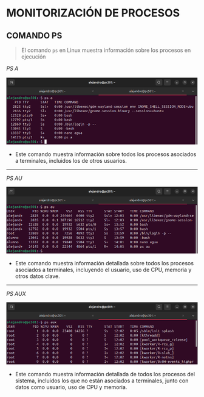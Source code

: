# MONITORIZACIÓN DE PROCESOS

## COMANDO PS

> El comando `ps` en Linux muestra información sobre los procesos en ejecución

*PS A* 

![COMANDO PS A](img/psa.png)

- Este comando muestra información sobre todos los procesos asociados a terminales, incluidos los de otros usuarios.

---

*PS AU*

![COMANDO PS AU](img/psau.png)

- Este comando muestra información detallada sobre todos los procesos asociados a terminales, incluyendo el usuario, uso de CPU, memoria y otros datos clave.

---

*PS AUX*

![COMANDO PS AUX](img/psaux.png)

- Este comando muestra información detallada de todos los procesos del sistema, incluidos los que no están asociados a terminales, junto con datos como usuario, uso de CPU y memoria.
